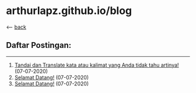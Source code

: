 # arthurlapz.github.io/blog
<-- [back](http://arthurlapz.github.io)

## Daftar Postingan:
------

1. [Tandai dan Translate kata atau kalimat yang Anda tidak tahu artinya!](http://arthurlapz.github.io/blog/posts/tandai-dan-translate-tulisan-yang-anda-tidak-tahu_07-07-2020.md) (07-07-2020)
2. [Selamat Datang!](http://arthurlapz.github.io/blog/posts/selamat-datang.md) (07-07-2020)
3. [Selamat Datang!](http://arthurlapz.github.io/blog/posts/selamat-datang.md) (07-07-2020)




